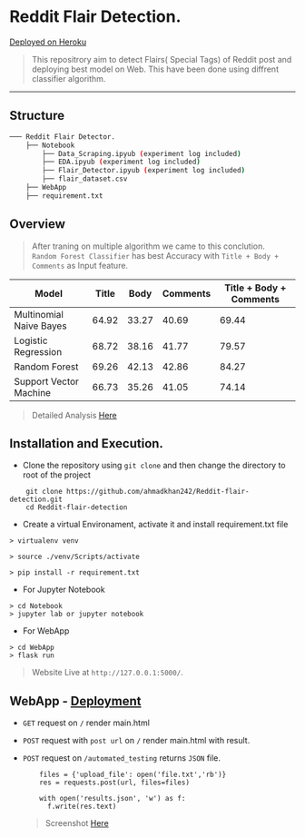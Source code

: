 # Reddit Flair Detection. 
[Deployed on Heroku](https://asdasrfd.herokuapp.com/)
> This repositrory aim to detect Flairs( Special Tags) of Reddit post and deploying best model on Web. This have been done using diffrent classifier algorithm.
*** 
## Structure
``` bash
─── Reddit Flair Detector.  
    ├── Notebook  
        ├── Data_Scraping.ipyub (experiment log included)
        ├── EDA.ipyub (experiment log included)
        ├── Flair_Detector.ipyub (experiment log included) 
        ├── flair_dataset.csv
    ├── WebApp  
    ├── requirement.txt  
```
## Overview 
> After traning on multiple algorithm we came to this conclution.  
> `Random Forest Classifier` has best Accuracy with `Title + Body + Comments` as Input feature.  

| Model | Title | Body | Comments | Title + Body + Comments|
|-|-|-|-|-|
|Multinomial Naive Bayes | 64.92|33.27|40.69|69.44|
|Logistic Regression |68.72|38.16|41.77|79.57|
| Random Forest|69.26|42.13|42.86|84.27|
|Support Vector Machine |66.73| 35.26|41.05|74.14|
> Detailed Analysis [Here](https://github.com/ahmadkhan242/Reddit-flair-detection/blob/master/Notebook/3.%20Flair_Detector.ipynb)
## Installation and Execution.
- Clone the repository using `git clone` and then change the directory to root of the project
``` 
    git clone https://github.com/ahmadkhan242/Reddit-flair-detection.git
    cd Reddit-flair-detection
```
- Create a virtual Environament, activate it and install requirement.txt file
```
> virtualenv venv

> source ./venv/Scripts/activate 

> pip install -r requirement.txt
```
- For Jupyter Notebook
```
> cd Notebook
> jupyter lab or jupyter notebook
```
- For WebApp
```
> cd WebApp
> flask run
```
> Website Live at `http://127.0.0.1:5000/`.



## WebApp - [Deployment](https://asdasrfd.herokuapp.com/)
- `GET` request on `/` render main.html
- `POST` request with `post url` on `/` render main.html with result.
- `POST` request on `/automated_testing` returns `JSON` file.  

  ``` 
      files = {'upload_file': open('file.txt','rb')}
      res = requests.post(url, files=files)

      with open('results.json', 'w') as f:
        f.write(res.text)
  ```
  > Screenshot [Here](https://github.com/ahmadkhan242/Reddit-flair-detection/tree/master/WebApp)
